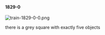 #### 1829-0
![train-1829-0-0.png](https://github.com/lil-lab/nlvr/raw/master/nlvr/train/images/39/train-1829-0-0.png "train-1829-0-0.png")

there is a grey square with exactly five objects